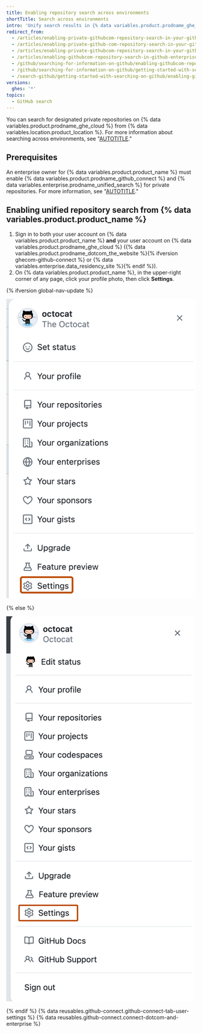 ```yaml
---
title: Enabling repository search across environments
shortTitle: Search across environments
intro: 'Unify search results in {% data variables.product.prodname_ghe_server %} by connecting your account on {% data variables.product.prodname_dotcom_the_website %}{% ifversion ghecom-github-connect %} or {% data variables.enterprise.data_residency_site %}{% endif %}.'
redirect_from:
  - /articles/enabling-private-githubcom-repository-search-in-your-github-enterprise-account
  - /articles/enabling-private-github-com-repository-search-in-your-github-enterprise-server-account
  - /articles/enabling-private-githubcom-repository-search-in-your-github-enterprise-server-account
  - /articles/enabling-githubcom-repository-search-in-github-enterprise-server
  - /github/searching-for-information-on-github/enabling-githubcom-repository-search-in-github-enterprise-server
  - /github/searching-for-information-on-github/getting-started-with-searching-on-github/enabling-githubcom-repository-search-in-github-enterprise-server
  - /search-github/getting-started-with-searching-on-github/enabling-githubcom-repository-search-from-your-private-enterprise-environment
versions:
  ghes: '*'
topics:
  - GitHub search
---
```


You can search for designated private repositories on {% data variables.product.prodname_ghe_cloud %} from {% data variables.location.product_location %}. For more information about searching across environments, see "[AUTOTITLE](/search-github/getting-started-with-searching-on-github/about-searching-on-github#searching-repositories-on-githubcom-from-your-private-enterprise-environment)."

## Prerequisites

An enterprise owner for {% data variables.product.product_name %} must enable {% data variables.product.prodname_github_connect %} and {% data variables.enterprise.prodname_unified_search %} for private repositories. For more information, see "[AUTOTITLE](/admin/configuration/configuring-github-connect/enabling-unified-search-for-your-enterprise)."

## Enabling unified repository search from {% data variables.product.product_name %}

1. Sign in to both your user account on {% data variables.product.product_name %} **and** your user account on {% data variables.product.prodname_ghe_cloud %} ({% data variables.product.prodname_dotcom_the_website %}{% ifversion ghecom-github-connect %} or {% data variables.enterprise.data_residency_site %}{% endif %}).
1. On {% data variables.product.product_name %}, in the upper-right corner of any page, click your profile photo, then click **Settings**.

{% ifversion global-nav-update %}

  ![Screenshot of a user's account menu on {% data variables.product.prodname_dotcom %}. The menu item "Settings" is outlined in dark orange.](/assets/images/help/settings/userbar-account-settings-global-nav-update.png)

{% else %}

  ![Screenshot of a user's account menu on {% data variables.product.prodname_dotcom %}. The menu item "Settings" is outlined in dark orange.](/assets/images/help/settings/userbar-account-settings.png)

{% endif %}
{% data reusables.github-connect.github-connect-tab-user-settings %}
{% data reusables.github-connect.connect-dotcom-and-enterprise %}
